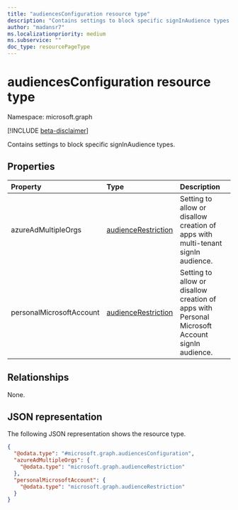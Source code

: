 ```yaml
---
title: "audiencesConfiguration resource type"
description: "Contains settings to block specific signInAudience types."
author: "madansr7"
ms.localizationpriority: medium
ms.subservice: ""
doc_type: resourcePageType
---
```


# audiencesConfiguration resource type

Namespace: microsoft.graph

[!INCLUDE [beta-disclaimer](../../includes/beta-disclaimer.md)]

Contains settings to block specific signInAudience types.

## Properties

| Property                 | Type                                                       | Description                                                                                    |
| :----------------------- | :--------------------------------------------------------- | :--------------------------------------------------------------------------------------------- |
| azureAdMultipleOrgs      | [audienceRestriction](../resources/audiencerestriction.md) | Setting to allow or disallow creation of apps with multi-tenant signIn audience.               |
| personalMicrosoftAccount | [audienceRestriction](../resources/audiencerestriction.md) | Setting to allow or disallow creation of apps with Personal Microsoft Account signIn audience. |

## Relationships

None.

## JSON representation

The following JSON representation shows the resource type.

<!-- {
  "blockType": "resource",
  "@odata.type": "microsoft.graph.audiencesConfiguration"
}
-->

```json
{
  "@odata.type": "#microsoft.graph.audiencesConfiguration",
  "azureAdMultipleOrgs": {
    "@odata.type": "microsoft.graph.audienceRestriction"
  },
  "personalMicrosoftAccount": {
    "@odata.type": "microsoft.graph.audienceRestriction"
  }
}
```

